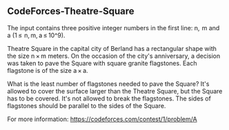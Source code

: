 ## CodeForces-Theatre-Square

The input contains three positive integer numbers in the first line: n,  m and a (1 ≤  n, m, a ≤ 10^9).

Theatre Square in the capital city of Berland has a rectangular shape with the size n × m meters.
On the occasion of the city's anniversary, a decision was taken to pave the Square with square granite flagstones. 
Each flagstone is of the size a × a.

What is the least number of flagstones needed to pave the Square? 
It's allowed to cover the surface larger than the Theatre Square, but the Square has to be covered. 
It's not allowed to break the flagstones. The sides of flagstones should be parallel to the sides of the Square. 

For more information: https://codeforces.com/contest/1/problem/A 
